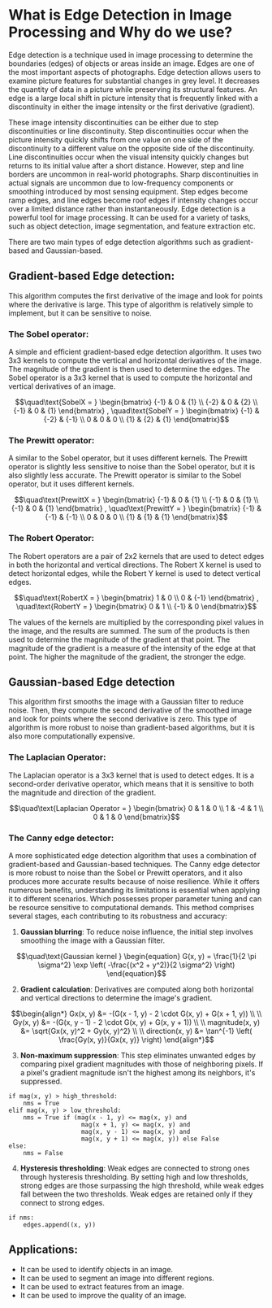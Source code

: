 # What is Edge Detection in Image Processing and Why do we use?

Edge detection is a technique used in image processing to determine the boundaries (edges) of objects or areas inside an image. Edges are one of the most important aspects of photographs. Edge detection allows users to examine picture features for substantial changes in grey level. It decreases the quantity of data in a picture while preserving its structural features. An edge is a large local shift in picture intensity that is frequently linked with a discontinuity in either the image intensity or the first derivative (gradient). 

These image intensity discontinuities can be either due to step discontinuities or line discontinuity. Step discontinuities occur when the picture intensity quickly shifts from one value on one side of the discontinuity to a different value on the opposite side of the discontinuity. Line discontinuities occur when the visual intensity quickly changes but returns to its initial value after a short distance. However, step and line borders are uncommon in real-world photographs. Sharp discontinuities in actual signals are uncommon due to low-frequency components or smoothing introduced by most sensing equipment. Step edges become ramp edges, and line edges become roof edges if intensity changes occur over a limited distance rather than instantaneously. Edge detection is a powerful tool for image processing. It can be used for a variety of tasks, such as object detection, image segmentation, and feature extraction etc.


There are two main types of edge detection algorithms such as gradient-based and Gaussian-based.

## Gradient-based Edge detection:

This algorithm computes the first derivative of the image and look for points where the derivative is large. This type of algorithm is relatively simple to implement, but it can be sensitive to noise.

### The Sobel operator:

A simple and efficient gradient-based edge detection algorithm. It uses two 3x3 kernels to compute the vertical and horizontal derivatives of the image. The magnitude of the gradient is then used to determine the edges. The Sobel operator is a 3x3 kernel that is used to compute the horizontal and vertical derivatives of an image.

```math
\quad\text{SobelX = }
\begin{bmatrix}
{-1} & 0 & {1} \\
{-2} & 0 & {2} \\
{-1} & 0 & {1}
\end{bmatrix}
,
\quad\text{SobelY = }
\begin{bmatrix}
{-1} & {-2} & {-1} \\
0 & 0 & 0 \\
{1} & {2} & {1}
\end{bmatrix}
```

### The Prewitt operator:

A similar to the Sobel operator, but it uses different kernels. The Prewitt operator is slightly less sensitive to noise than the Sobel operator, but it is also slightly less accurate. The Prewitt operator is similar to the Sobel operator, but it uses different kernels.

```math
\quad\text{PrewittX = }
\begin{bmatrix}
{-1} & 0 & {1} \\
{-1} & 0 & {1} \\
{-1} & 0 & {1}
\end{bmatrix}
,
\quad\text{PrewittY = }
\begin{bmatrix}
{-1} & {-1} & {-1} \\
0 & 0 & 0 \\
{1} & {1} & {1}
\end{bmatrix}
```

### The Robert Operator:

The Robert operators are a pair of 2x2 kernels that are used to detect edges in both the horizontal and vertical directions. The Robert X kernel is used to detect horizontal edges, while the Robert Y kernel is used to detect vertical edges.

```math
\quad\text{RobertX = }
\begin{bmatrix}
1 & 0 \\
0 & {-1}
\end{bmatrix}
,
\quad\text{RobertY = }
\begin{bmatrix}
0 & 1 \\
{-1} & 0   
\end{bmatrix}
```

The values of the kernels are multiplied by the corresponding pixel values in the image, and the results are summed. The sum of the products is then used to determine the magnitude of the gradient at that point. The magnitude of the gradient is a measure of the intensity of the edge at that point. The higher the magnitude of the gradient, the stronger the edge.

## Gaussian-based Edge detection

This algorithm first smooths the image with a Gaussian filter to reduce noise. Then, they compute the second derivative of the smoothed image and look for points where the second derivative is zero. This type of algorithm is more robust to noise than gradient-based algorithms, but it is also more computationally expensive.

### The Laplacian Operator:

The Laplacian operator is a 3x3 kernel that is used to detect edges. It is a second-order derivative operator, which means that it is sensitive to both the magnitude and direction of the gradient.

```math
\quad\text{Laplacian Operator = }
\begin{bmatrix}
0 & 1 & 0 \\
1 & -4 & 1 \\
0 & 1 & 0
\end{bmatrix}
```

### The Canny edge detector:

A more sophisticated edge detection algorithm that uses a combination of gradient-based and Gaussian-based techniques. The Canny edge detector is more robust to noise than the Sobel or Prewitt operators, and it also produces more accurate results because of noise resilience. While it offers numerous benefits, understanding its limitations is essential when applying it to different scenarios. Which possesses proper parameter tuning and can be resource sensitive to computational demands. This method comprises several stages, each contributing to its robustness and accuracy:

1. **Gaussian blurring**:
To reduce noise influence, the initial step involves smoothing the image with a Gaussian filter.

```math
\quad\text{Gaussian kernel }
\begin{equation}
G(x, y) = \frac{1}{2 \pi \sigma^2} \exp \left( -\frac{(x^2 + y^2)}{2 \sigma^2} \right)
\end{equation}
```

2. **Gradient calculation**:
Derivatives are computed along both horizontal and vertical directions to determine the image's gradient.

```math
\begin{align*}
Gx(x, y) &= -(G(x - 1, y) - 2 \cdot G(x, y) + G(x + 1, y)) \\ \\
Gy(x, y) &= -(G(x, y - 1) - 2 \cdot G(x, y) + G(x, y + 1)) \\ \\

magnitude(x, y) &= \sqrt{Gx(x, y)^2 + Gy(x, y)^2} \\ \\
direction(x, y) &= \tan^{-1} \left( \frac{Gy(x, y)}{Gx(x, y)} \right)
\end{align*}
```

3. **Non-maximum suppression**: This step eliminates unwanted edges by comparing pixel gradient magnitudes with those of neighboring pixels. If a pixel's gradient magnitude isn't the highest among its neighbors, it's suppressed.
```
if mag(x, y) > high_threshold:
    nms = True
elif mag(x, y) > low_threshold:
    nms = True if (mag(x - 1, y) <= mag(x, y) and
                    mag(x + 1, y) <= mag(x, y) and
                    mag(x, y - 1) <= mag(x, y) and
                    mag(x, y + 1) <= mag(x, y)) else False
else:
    nms = False
```
4. **Hysteresis thresholding**: Weak edges are connected to strong ones through hysteresis thresholding. By setting high and low thresholds, strong edges are those surpassing the high threshold, while weak edges fall between the two thresholds. Weak edges are retained only if they connect to strong edges.
```
if nms:
    edges.append((x, y))
```

## Applications:

* It can be used to identify objects in an image.
* It can be used to segment an image into different regions.
* It can be used to extract features from an image.
* It can be used to improve the quality of an image.
